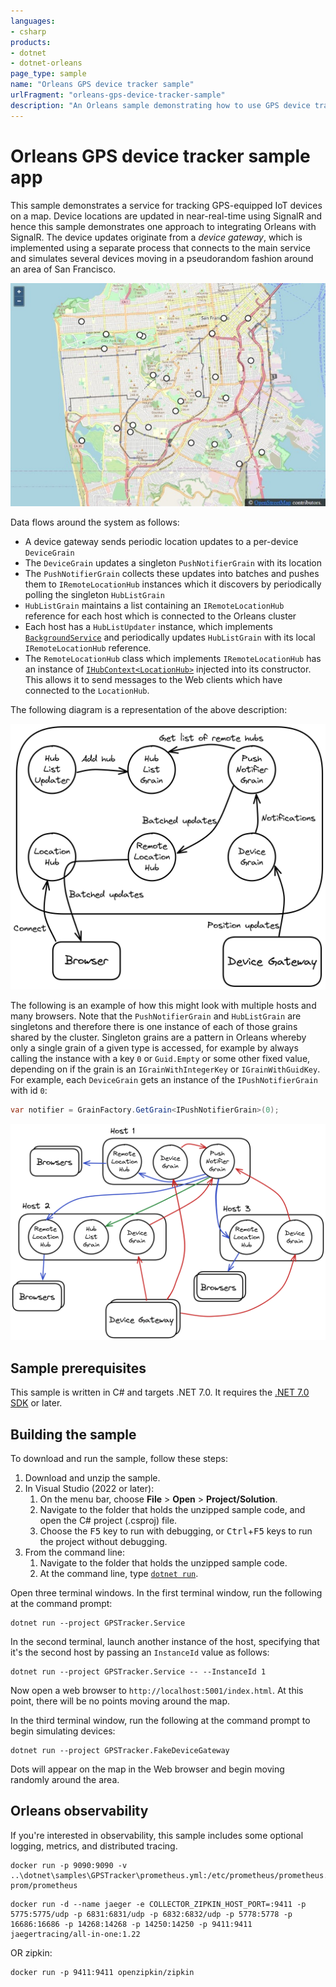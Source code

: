 ```yaml
---
languages:
- csharp
products:
- dotnet
- dotnet-orleans
page_type: sample
name: "Orleans GPS device tracker sample"
urlFragment: "orleans-gps-device-tracker-sample"
description: "An Orleans sample demonstrating how to use GPS device tracker."
---
```


# Orleans GPS device tracker sample app

This sample demonstrates a service for tracking GPS-equipped IoT devices on a map. Device locations are updated in near-real-time using SignalR and hence this sample demonstrates one approach to integrating Orleans with SignalR. The device updates originate from a *device gateway*, which is implemented using a separate process that connects to the main service and simulates several devices moving in a pseudorandom fashion around an area of San Francisco.

![The map view of the GPS tracker](screenshot.jpeg)

Data flows around the system as follows:

* A device gateway sends periodic location updates to a per-device `DeviceGrain`
* The `DeviceGrain` updates a singleton `PushNotifierGrain` with its location
* The `PushNotifierGrain` collects these updates into batches and pushes them to `IRemoteLocationHub` instances which it discovers by periodically polling the singleton `HubListGrain`
* `HubListGrain` maintains a list containing an `IRemoteLocationHub` reference for each host which is connected to the Orleans cluster
* Each host has a `HubListUpdater` instance, which implements [`BackgroundService`](https://docs.microsoft.com/aspnet/core/fundamentals/host/hosted-services#backgroundservice-base-class) and periodically updates `HubListGrain` with its local `IRemoteLocationHub` reference.
* The `RemoteLocationHub` class which implements `IRemoteLocationHub` has an instance of [`IHubContext<LocationHub>`](https://docs.microsoft.com/aspnet/core/signalr/hubcontext) injected into its constructor. This allows it to send messages to the Web clients which have connected to the `LocationHub`.

The following diagram is a representation of the above description:

![A diagram depicting the flow of data around the system](./dataflow.png)

The following is an example of how this might look with multiple hosts and many browsers. Note that the `PushNotifierGrain` and `HubListGrain` are singletons and therefore there is one instance of each of those grains shared by the cluster. Singleton grains are a pattern in Orleans whereby only a single grain of a given type is accessed, for example by always calling the instance with a key `0` or `Guid.Empty` or some other fixed value, depending on if the grain is an `IGrainWithIntegerKey` or `IGrainWithGuidKey`. For example, each `DeviceGrain` gets an instance of the `IPushNotifierGrain` with id `0`:

```csharp
var notifier = GrainFactory.GetGrain<IPushNotifierGrain>(0);
```

![A diagram showing multiple hosts with grains distributed across them](./example.png)

## Sample prerequisites

This sample is written in C# and targets .NET 7.0. It requires the [.NET 7.0 SDK](https://dotnet.microsoft.com/download/dotnet/7.0) or later.

## Building the sample

To download and run the sample, follow these steps:

1. Download and unzip the sample.
2. In Visual Studio (2022 or later):
    1. On the menu bar, choose **File** > **Open** > **Project/Solution**.
    2. Navigate to the folder that holds the unzipped sample code, and open the C# project (.csproj) file.
    3. Choose the <kbd>F5</kbd> key to run with debugging, or <kbd>Ctrl</kbd>+<kbd>F5</kbd> keys to run the project without debugging.
3. From the command line:
   1. Navigate to the folder that holds the unzipped sample code.
   2. At the command line, type [`dotnet run`](https://docs.microsoft.com/dotnet/core/tools/dotnet-run).

Open three terminal windows. In the first terminal window, run the following at the command prompt:

```dotnetcli
dotnet run --project GPSTracker.Service
```

In the second terminal, launch another instance of the host, specifying that it's the second host by passing an `InstanceId` value as follows:

```dotnetcli
dotnet run --project GPSTracker.Service -- --InstanceId 1
```

Now open a web browser to `http://localhost:5001/index.html`. At this point, there will be no points moving around the map.

In the third terminal window, run the following at the command prompt to begin simulating devices:

```dotnetcli
dotnet run --project GPSTracker.FakeDeviceGateway
```

Dots will appear on the map in the Web browser and begin moving randomly around the area.

## Orleans observability

If you're interested in observability, this sample includes some optional logging, metrics, and distributed tracing.

```docker
docker run -p 9090:9090 -v ..\dotnet\samples\GPSTracker\prometheus.yml:/etc/prometheus/prometheus.yml prom/prometheus
```

```docker
docker run -d --name jaeger -e COLLECTOR_ZIPKIN_HOST_PORT=:9411 -p 5775:5775/udp -p 6831:6831/udp -p 6832:6832/udp -p 5778:5778 -p 16686:16686 -p 14268:14268 -p 14250:14250 -p 9411:9411 jaegertracing/all-in-one:1.22
```

OR zipkin: 

```docker
docker run -p 9411:9411 openzipkin/zipkin
```
